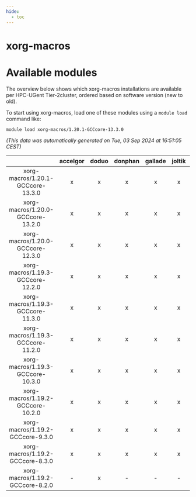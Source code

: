 ```yaml
---
hide:
  - toc
---
```


xorg-macros
===========

# Available modules


The overview below shows which xorg-macros installations are available per HPC-UGent Tier-2cluster, ordered based on software version (new to old).

To start using xorg-macros, load one of these modules using a `module load` command like:

```shell
module load xorg-macros/1.20.1-GCCcore-13.3.0
```

*(This data was automatically generated on Tue, 03 Sep 2024 at 16:51:05 CEST)*  

| |accelgor|doduo|donphan|gallade|joltik|shinx|skitty|
| :---: | :---: | :---: | :---: | :---: | :---: | :---: | :---: |
|xorg-macros/1.20.1-GCCcore-13.3.0|x|x|x|x|x|x|x|
|xorg-macros/1.20.0-GCCcore-13.2.0|x|x|x|x|x|x|x|
|xorg-macros/1.20.0-GCCcore-12.3.0|x|x|x|x|x|x|x|
|xorg-macros/1.19.3-GCCcore-12.2.0|x|x|x|x|x|x|x|
|xorg-macros/1.19.3-GCCcore-11.3.0|x|x|x|x|x|x|x|
|xorg-macros/1.19.3-GCCcore-11.2.0|x|x|x|x|x|-|x|
|xorg-macros/1.19.3-GCCcore-10.3.0|x|x|x|x|x|-|x|
|xorg-macros/1.19.2-GCCcore-10.2.0|x|x|x|x|x|-|x|
|xorg-macros/1.19.2-GCCcore-9.3.0|x|x|x|x|x|-|x|
|xorg-macros/1.19.2-GCCcore-8.3.0|x|x|x|x|x|-|x|
|xorg-macros/1.19.2-GCCcore-8.2.0|-|x|-|-|-|-|-|
